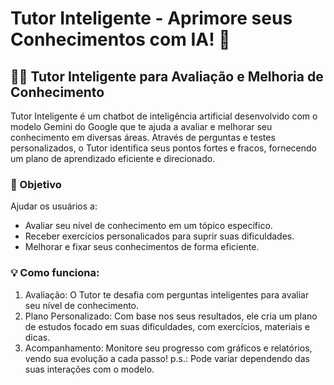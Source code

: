 # Tutor Inteligente - Aprimore seus Conhecimentos com IA! 🤖

## 👨‍🏫 Tutor Inteligente para Avaliação e Melhoria de Conhecimento
Tutor Inteligente é um chatbot de inteligência artificial desenvolvido com o modelo Gemini do Google que te ajuda a avaliar e melhorar seu conhecimento em diversas áreas. Através de perguntas e testes personalizados, o Tutor identifica seus pontos fortes e fracos, fornecendo um plano de aprendizado eficiente e direcionado.

### 🎯 Objetivo

Ajudar os usuários a:
- Avaliar seu nível de conhecimento em um tópico específico.
- Receber exercícios personalicados para suprir suas dificuldades.
- Melhorar e fixar seus conhecimentos de forma eficiente.

### 💡 Como funciona:
1. Avaliação: O Tutor te desafia com perguntas inteligentes para avaliar seu nível de conhecimento.
2. Plano Personalizado: Com base nos seus resultados, ele cria um plano de estudos focado em suas dificuldades, com exercícios, materiais e dicas.
3. Acompanhamento: Monitore seu progresso com gráficos e relatórios, vendo sua evolução a cada passo!
p.s.: Pode variar dependendo das suas interações com o modelo.

